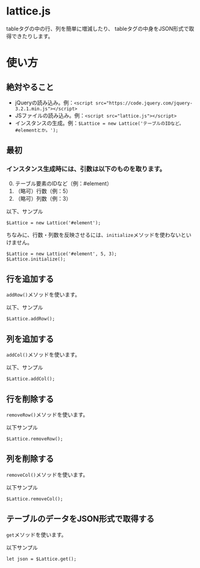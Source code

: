 # lattice.js
tableタグの中の行、列を簡単に増減したり、
tableタグの中身をJSON形式で取得できたりします。

# 使い方

## 絶対やること
- jQueryの読み込み。例：`<script src="https://code.jquery.com/jquery-3.2.1.min.js"></script>`
- JSファイルの読み込み。例：`<script src="lattice.js"></script>`
- インスタンスの生成。例：`$Lattice = new Lattice('テーブルのIDなど。#elementとか。');`


## 最初
### インスタンス生成時には、引数は以下のものを取ります。  
0. テーブル要素のIDなど（例：#element）
0. （略可）行数（例：5）
0. （略可）列数（例：3）

以下、サンプル

```
$Lattice = new Lattice('#element');
```

ちなみに、行数・列数を反映させるには、`initialize`メソッドを使わないといけません。

```
$Lattice = new Lattice('#element', 5, 3);
$Lattice.initialize();
```


## 行を追加する
`addRow()`メソッドを使います。

以下、サンプル

```
$Lattice.addRow();
```


## 列を追加する
`addCol()`メソッドを使います。

以下、サンプル

```
$Lattice.addCol();
```

## 行を削除する
`removeRow()`メソッドを使います。

以下サンプル

```
$Lattice.removeRow();
```


## 列を削除する
`removeCol()`メソッドを使います。

以下サンプル

```
$Lattice.removeCol();
```


## テーブルのデータをJSON形式で取得する
`get`メソッドを使います。

以下サンプル

```
let json = $Lattice.get();
```
